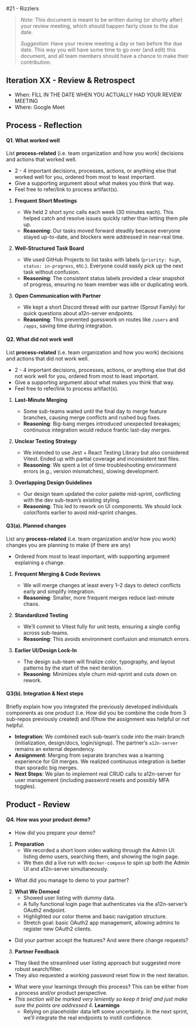 #21 - Rizzlers

 > _Note:_ This document is meant to be written during (or shortly after) your review meeting, which should happen fairly close to the due date.      
 >      
 > _Suggestion:_ Have your review meeting a day or two before the due date. This way you will have some time to go over (and edit) this document, and all team members should have a chance to make their contribution.


## Iteration XX - Review & Retrospect

 * When: FILL IN THE DATE WHEN YOU ACTUALLY HAD YOUR REVIEW MEETING
 * Where: Google Meet

## Process - Reflection


#### Q1. What worked well

List **process-related** (i.e. team organization and how you work) decisions and actions that worked well.


 * 2 - 4 important decisions, processes, actions, or anything else that worked well for you, ordered from most to least important.
 * Give a supporting argument about what makes you think that way.
 * Feel free to refer/link to process artifact(s).

 
1. **Frequent Short Meetings**  
   - We held 2 short sync calls each week (30 minutes each). This helped catch and resolve issues quickly rather than letting them pile up.  
   - **Reasoning**: Our tasks moved forward steadily because everyone stayed up-to-date, and blockers were addressed in near-real time.

2. **Well-Structured Task Board**  
   - We used GitHub Projects to list tasks with labels (`priority: high`, `status: in-progress`, etc.). Everyone could easily pick up the next task without confusion.  
   - **Reasoning**: The consistent status labels provided a clear snapshot of progress, ensuring no team member was idle or duplicating work.

3. **Open Communication with Partner**  
   - We kept a short Discord thread with our partner (Sprout Family) for quick questions about a12n-server endpoints.  
   - **Reasoning**: This prevented guesswork on routes like `/users` and `/apps`, saving time during integration.


#### Q2. What did not work well

List **process-related** (i.e. team organization and how you work) decisions and actions that did not work well.

 * 2 - 4 important decisions, processes, actions, or anything else that did not work well for you, ordered from most to least important.
 * Give a supporting argument about what makes you think that way.
 * Feel free to refer/link to process artifact(s).

1. **Last-Minute Merging**  
   - Some sub-teams waited until the final day to merge feature branches, causing merge conflicts and rushed bug fixes.  
   - **Reasoning**: Big-bang merges introduced unexpected breakages; continuous integration would reduce frantic last-day merges.

2. **Unclear Testing Strategy**  
   - We intended to use Jest + React Testing Library but also considered Vitest. Ended up with partial coverage and inconsistent test files.  
   - **Reasoning**: We spent a lot of time troubleshooting environment errors (e.g., version mismatches), slowing development.

3. **Overlapping Design Guidelines**  
   - Our design team updated the color palette mid-sprint, conflicting with the dev sub-team’s existing styling.  
   - **Reasoning**: This led to rework on UI components. We should lock color/fonts earlier to avoid mid-sprint changes.


#### Q3(a). Planned changes

List any **process-related** (i.e. team organization and/or how you work) changes you are planning to make (if there are any)

 * Ordered from most to least important, with supporting argument explaining a change.

1. **Frequent Merging & Code Reviews**  
   - We will merge changes at least every 1–2 days to detect conflicts early and simplify integration.  
   - **Reasoning**: Smaller, more frequent merges reduce last-minute chaos.

2. **Standardized Testing**  
   - We’ll commit to Vitest fully for unit tests, ensuring a single config across sub-teams.  
   - **Reasoning**: This avoids environment confusion and mismatch errors.

3. **Earlier UI/Design Lock-In**  
   - The design sub-team will finalize color, typography, and layout patterns by the start of the next iteration.  
   - **Reasoning**: Minimizes style churn mid-sprint and cuts down on rework.


#### Q3(b). Integration & Next steps
Briefly explain how you integrated the previously developed individuals components as one product (i.e. How did you be combine the code from 3 sub-repos previously created) and if/how the assignment was helpful or not helpful.

- **Integration**: We combined each sub-team’s code into the main branch (initialization, design/docs, login/signup). The partner’s `a12n-server` remains an external dependency.  
- **Assignment**: Merging from separate branches was a learning experience for Git merges. We realized continuous integration is better than sporadic big merges.  
- **Next Steps**: We plan to implement real CRUD calls to a12n-server for user management (including password resets and possibly MFA toggles).



## Product - Review

#### Q4. How was your product demo?
 * How did you prepare your demo?
1. **Preparation**  
   - We recorded a short loom video walking through the Admin UI: listing demo users, searching them, and showing the login page.  
   - We then did a live run with `docker-compose` to spin up both the Admin UI and a12n-server simultaneously.

 * What did you manage to demo to your partner?
2. **What We Demoed**  
   - Showed user listing with dummy data.  
   - A fully functional login page that authenticates via the a12n-server’s OAuth2 endpoint.  
   - Highlighted our color theme and basic navigation structure.
   - Stretch goal: basic OAuth2 app management, allowing admins to register new OAuth2 clients.

 * Did your partner accept the features? And were there change requests?
  3.  **Partner Feedback**  
   - They liked the streamlined user listing approach but suggested more robust search/filter.  
   - They also requested a working password reset flow in the next iteration.

 * What were your learnings through this process? This can be either from a process and/or product perspective.
 * *This section will be marked very leniently so keep it brief and just make sure the points are addressed*
   4. **Learnings**  
   - Relying on placeholder data left some uncertainty. In the next sprint, we’ll integrate the real endpoints to instill confidence.  
   
